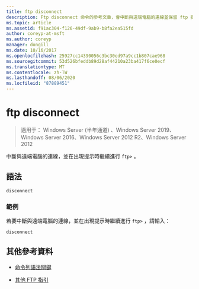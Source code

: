 ```yaml
---
title: ftp disconnect
description: Ftp disconnect 命令的參考文章，會中斷與遠端電腦的連線並保留 ftp 提示。
ms.topic: article
ms.assetid: f91ac304-f126-49df-9ab9-b8fa2ea515fd
author: coreyp-at-msft
ms.author: coreyp
manager: dongill
ms.date: 10/16/2017
ms.openlocfilehash: 25927cc14390056c3bc30ed97a9cc1b807cae968
ms.sourcegitcommit: 53d526bfeddb89d28af44210a23ba417f6ce0ecf
ms.translationtype: MT
ms.contentlocale: zh-TW
ms.lasthandoff: 08/06/2020
ms.locfileid: "87889451"
---
```

# <a name="ftp-disconnect"></a>ftp disconnect

> 適用于： Windows Server (半年通道) 、Windows Server 2019、Windows Server 2016、Windows Server 2012 R2、Windows Server 2012

中斷與遠端電腦的連線，並在出現提示時繼續進行 `ftp>` 。

## <a name="syntax"></a>語法

```
disconnect
```

### <a name="examples"></a>範例

若要中斷與遠端電腦的連線，並在出現提示時繼續進行 `ftp>` ，請輸入：

```
disconnect
```

## <a name="additional-references"></a>其他參考資料

- [命令列語法關鍵](command-line-syntax-key.md)

- [其他 FTP 指引](/previous-versions/orphan-topics/ws.10/cc756013(v=ws.10))
